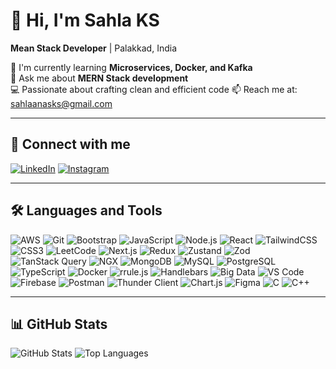 # 👋 Hi, I'm Sahla KS

**Mean Stack Developer** | Palakkad, India

🌱 I'm currently learning **Microservices, Docker, and Kafka**  
💬 Ask me about **MERN Stack development**  
💻 Passionate about crafting clean and efficient code
📫 Reach me at: [sahlaanasks@gmail.com](mailto:sahlaanasks@gmail.com)  

---

## 🔗 Connect with me
[![LinkedIn](https://img.shields.io/badge/-LinkedIn-0077B5?style=flat&logo=linkedin&logoColor=white)](https://www.linkedin.com/in/sahla-ks/)
[![Instagram](https://img.shields.io/badge/-Instagram-E4405F?style=flat&logo=instagram&logoColor=white)](your-instagram)

---

## 🛠️ Languages and Tools

![AWS](https://img.shields.io/badge/-AWS-232F3E?style=flat&logo=amazon-aws)
![Git](https://img.shields.io/badge/-Git-F05032?style=flat&logo=git&logoColor=white)
![Bootstrap](https://img.shields.io/badge/-Bootstrap-563D7C?style=flat&logo=bootstrap)
![JavaScript](https://img.shields.io/badge/-JavaScript-F7DF1E?style=flat&logo=javascript&logoColor=black)
![Node.js](https://img.shields.io/badge/-Node.js-339933?style=flat&logo=node.js&logoColor=white)
![React](https://img.shields.io/badge/-React-61DAFB?style=flat&logo=react&logoColor=black)
![TailwindCSS](https://img.shields.io/badge/-TailwindCSS-38B2AC?style=flat&logo=tailwindcss&logoColor=white)
![CSS3](https://img.shields.io/badge/-CSS3-1572B6?style=flat&logo=css3&logoColor=white)
![LeetCode](https://img.shields.io/badge/-LeetCode-FFA116?style=flat&logo=leetcode&logoColor=black)
![Next.js](https://img.shields.io/badge/-Next.js-000000?style=flat&logo=next.js&logoColor=white)
![Redux](https://img.shields.io/badge/-Redux-764ABC?style=flat&logo=redux&logoColor=white)
![Zustand](https://img.shields.io/badge/-Zustand-000000?style=flat&logo=zustand&logoColor=white)
![Zod](https://img.shields.io/badge/-Zod-3E52B5?style=flat&logo=zod&logoColor=white)
![TanStack Query](https://img.shields.io/badge/-TanStack%20Query-FF4154?style=flat&logo=reactquery&logoColor=white)
![NGX](https://img.shields.io/badge/-NGX-DD0031?style=flat&logo=angular&logoColor=white)
![MongoDB](https://img.shields.io/badge/-MongoDB-47A248?style=flat&logo=mongodb&logoColor=white)
![MySQL](https://img.shields.io/badge/-MySQL-4479A1?style=flat&logo=mysql&logoColor=white)
![PostgreSQL](https://img.shields.io/badge/-PostgreSQL-336791?style=flat&logo=postgresql&logoColor=white)
![TypeScript](https://img.shields.io/badge/-TypeScript-007ACC?style=flat&logo=typescript&logoColor=white)
![Docker](https://img.shields.io/badge/-Docker-2496ED?style=flat&logo=docker&logoColor=white)
![rrule.js](https://img.shields.io/badge/-rrule.js-007ACC?style=flat&logo=javascript&logoColor=white)
![Handlebars](https://img.shields.io/badge/-Handlebars.js-000000?style=flat&logo=handlebarsdotjs&logoColor=orange)
![Big Data](https://img.shields.io/badge/-Big%20Data-14213D?style=flat&logo=apache&logoColor=white)
![VS Code](https://img.shields.io/badge/-VS%20Code-007ACC?style=flat&logo=visualstudiocode&logoColor=white)
![Firebase](https://img.shields.io/badge/-Firebase-FFCA28?style=flat&logo=firebase&logoColor=black)
![Postman](https://img.shields.io/badge/-Postman-FF6C37?style=flat&logo=postman&logoColor=white)
![Thunder Client](https://img.shields.io/badge/-Thunder%20Client-0A99E0?style=flat&logo=thunderclient&logoColor=white)
![Chart.js](https://img.shields.io/badge/-Chart.js-FF6384?style=flat&logo=chartdotjs&logoColor=white)
![Figma](https://img.shields.io/badge/-Figma-F24E1E?style=flat&logo=figma&logoColor=white)
![C](https://img.shields.io/badge/-C-A8B9CC?style=flat&logo=c&logoColor=black)
![C++](https://img.shields.io/badge/-C++-00599C?style=flat&logo=c%2B%2B&logoColor=white)

---

## 📊 GitHub Stats

![GitHub Stats](https://github-readme-stats.vercel.app/api?username=sahlaks&show_icons=true&theme=radical)
![Top Languages](https://github-readme-stats.vercel.app/api/top-langs/?username=sahlaks&layout=compact&theme=radical)
